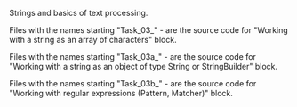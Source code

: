 Strings and basics of text processing.

Files with the names starting "Task_03_" - are the source code for "Working with a string as an array of characters" block.

Files with the names starting "Task_03a_" - are the source code for "Working with a string as an object of type String or StringBuilder" block.

Files with the names starting "Task_03b_" - are the source code for "Working with regular expressions (Pattern, Matcher)" block.
